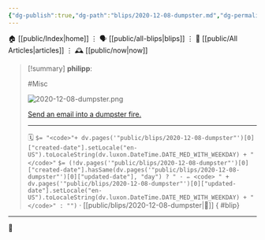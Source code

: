 ```yaml
---
{"dg-publish":true,"dg-path":"blips/2020-12-08-dumpster.md","dg-permalink":"2020/12/08/dumpster/","permalink":"/2020/12/08/dumpster/","title":"philipp @ 2020-12-08"}
---
```



<div class="transclusion internal-embed is-loaded"><div class="markdown-embed">




🏠 [[public/Index\|home]]  ⋮ 🗣️ [[public/all-blips\|blips]] ⋮  📝 [[public/All Articles\|articles]]  ⋮ 🕰️ [[public/now\|now]]


</div></div>


> [!summary] **philipp**:
>
> #Misc
>
> ![2020-12-08-dumpster.png](/img/user/attachments/2020-12-08-dumpster.png)
>
> [Send an email into a dumpster fire.](https://hey.science/dumpster-fire/)
> - - -
>
> 🗓️ `$= "<code>"+ dv.pages('"public/blips/2020-12-08-dumpster"')[0]["created-date"].setLocale("en-US").toLocaleString(dv.luxon.DateTime.DATE_MED_WITH_WEEKDAY) + "</code>"` `$= (!dv.pages('"public/blips/2020-12-08-dumpster"')[0]["created-date"].hasSame(dv.pages('"public/blips/2020-12-08-dumpster"')[0]["updated-date"], "day") ? " · ✏️ <code> " + dv.pages('"public/blips/2020-12-08-dumpster"')[0]["updated-date"].setLocale("en-US").toLocaleString(dv.luxon.DateTime.DATE_MED_WITH_WEEKDAY) + "</code>" : "")`  · [[public/blips/2020-12-08-dumpster\|🔗]]
{ #blip}


- - -

 👾
